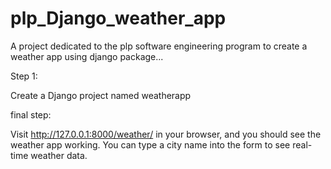 # plp_Django_weather_app

A project dedicated to the plp software engineering program to create a weather app using django package...

Step 1:

Create a Django project named weatherapp








final step:

Visit http://127.0.0.1:8000/weather/ in your browser, and you should see the weather app working. You can type a city name into the form to see real-time weather data.
